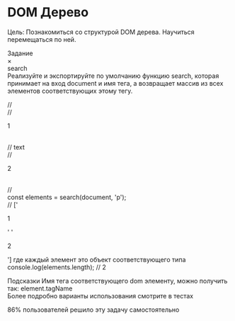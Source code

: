 # DOM Дерево

Цель: Познакомиться со структурой DOM дерева. Научиться перемещаться по ней.

Задание<br/>
×<br/>
search<br/>
Реализуйте и экспортируйте по умолчанию функцию search, которая принимает на вход document и имя тега, а возвращает массив из всех элементов соответствующих этому тегу.

// <body><br/>
//   <p>1</p><br/>
//   text<br/>
//   <div><p>2</p></div><br/>
// </body><br/>
const elements = search(document, 'p');<br/>
// ['<p>1</p>' '<p>2</p>'] где каждый элемент это объект соответствующего типа<br/>
console.log(elements.length); // 2<br/>

Подсказки
Имя тега соответствующего dom элементу, можно получить так: element.tagName<br/>
Более подробно варианты использования смотрите в тестах<br/>

86% пользователей решило эту задачу самостоятельно
